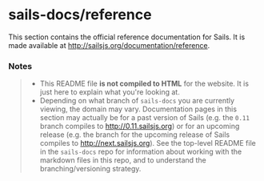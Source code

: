# sails-docs/reference

This section contains the official reference documentation for Sails.  It is made available at http://sailsjs.org/documentation/reference.


### Notes
> - This README file **is not compiled to HTML** for the website.  It is just here to explain what you're looking at.
> - Depending on what branch of `sails-docs` you are currently viewing, the domain may vary.  Documentation pages in this section may actually be for a past version of Sails (e.g. the `0.11` branch compiles to http://0.11.sailsjs.org) or for an upcoming release (e.g. the branch for the upcoming release of Sails compiles to http://next.sailsjs.org).  See the top-level README file in the `sails-docs` repo for information about working with the markdown files in this repo, and to understand the branching/versioning strategy.

<docmeta name="notShownOnWebsite" value="true">
